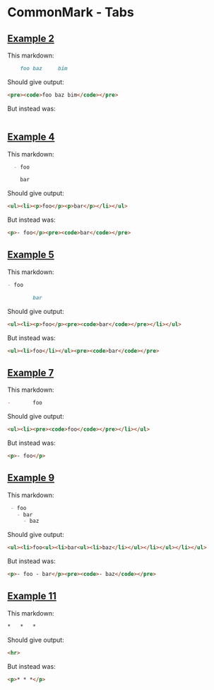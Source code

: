 # CommonMark - Tabs

## [Example 2](https://spec.commonmark.org/0.29/#example-2)

This markdown:

```markdown
  	foo	baz		bim

```

Should give output:

```html
<pre><code>foo baz bim</code></pre>
```

But instead was:

```html

```
## [Example 4](https://spec.commonmark.org/0.29/#example-4)

This markdown:

```markdown
  - foo

	bar

```

Should give output:

```html
<ul><li><p>foo</p><p>bar</p></li></ul>
```

But instead was:

```html
<p>- foo</p><pre><code>bar</code></pre>
```
## [Example 5](https://spec.commonmark.org/0.29/#example-5)

This markdown:

```markdown
- foo

		bar

```

Should give output:

```html
<ul><li><p>foo</p><pre><code>bar</code></pre></li></ul>
```

But instead was:

```html
<ul><li>foo</li></ul><pre><code>bar</code></pre>
```
## [Example 7](https://spec.commonmark.org/0.29/#example-7)

This markdown:

```markdown
-		foo

```

Should give output:

```html
<ul><li><pre><code>foo</code></pre></li></ul>
```

But instead was:

```html
<p>- foo</p>
```
## [Example 9](https://spec.commonmark.org/0.29/#example-9)

This markdown:

```markdown
 - foo
   - bar
	 - baz

```

Should give output:

```html
<ul><li>foo<ul><li>bar<ul><li>baz</li></ul></li></ul></li></ul>
```

But instead was:

```html
<p>- foo - bar</p><pre><code>- baz</code></pre>
```
## [Example 11](https://spec.commonmark.org/0.29/#example-11)

This markdown:

```markdown
*	*	*	

```

Should give output:

```html
<hr>
```

But instead was:

```html
<p>* * *</p>
```
